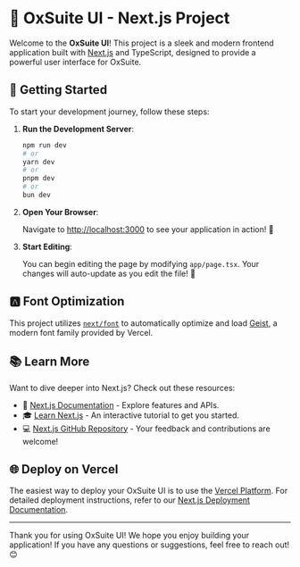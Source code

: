 # 🌟 OxSuite UI - Next.js Project

Welcome to the **OxSuite UI**! This project is a sleek and modern frontend application built with [Next.js](https://nextjs.org) and TypeScript, designed to provide a powerful user interface for OxSuite.

## 🚀 Getting Started

To start your development journey, follow these steps:

1. **Run the Development Server**:

   ```bash
   npm run dev
   # or
   yarn dev
   # or
   pnpm dev
   # or
   bun dev
   ```

2. **Open Your Browser**:

   Navigate to [http://localhost:3000](http://localhost:3000) to see your application in action! 🎉

3. **Start Editing**:

   You can begin editing the page by modifying `app/page.tsx`. Your changes will auto-update as you edit the file! 🔄

## 🅰️ Font Optimization

This project utilizes [`next/font`](https://nextjs.org/docs/app/building-your-application/optimizing/fonts) to automatically optimize and load [Geist](https://vercel.com/font), a modern font family provided by Vercel.

## 📚 Learn More

Want to dive deeper into Next.js? Check out these resources:

- 📖 [Next.js Documentation](https://nextjs.org/docs) - Explore features and APIs.
- 🎓 [Learn Next.js](https://nextjs.org/learn) - An interactive tutorial to get you started.
- 💻 [Next.js GitHub Repository](https://github.com/vercel/next.js) - Your feedback and contributions are welcome!

## 🌐 Deploy on Vercel

The easiest way to deploy your OxSuite UI is to use the [Vercel Platform](https://vercel.com/new?utm_medium=default-template&filter=next.js&utm_source=create-next-app&utm_campaign=create-next-app-readme). For detailed deployment instructions, refer to our [Next.js Deployment Documentation](https://nextjs.org/docs/app/building-your-application/deploying).

---

Thank you for using OxSuite UI! We hope you enjoy building your application! If you have any questions or suggestions, feel free to reach out! 😊
